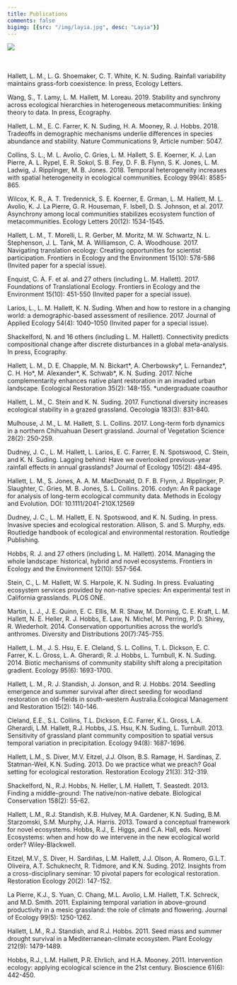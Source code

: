 ```yaml
---
title: Publications
comments: false
bigimg: [{src: "/img/layia.jpg", desc: "Layia"}]
---
```



[<img style="float: left;" src="/img/googlescholar.jpg">](https://scholar.google.com/citations?hl=en&user=wsZ0yiMAAAAJ&view_op=list_works&sortby=pubdate)
<br/>
<br/>
<br/>


Hallett, L. M., L. G. Shoemaker, C. T. White, K. N. Suding. Rainfall variability maintains grass-forb coexistence. In press, Ecology Letters.

Wang, S., T. Lamy, L. M. Hallett, M. Loreau. 2019. Stability and synchrony across ecological hierarchies in heterogeneous metacommunities: linking theory to data. In press, Ecography.

Hallett, L. M., E. C. Farrer, K. N. Suding, H. A. Mooney, R. J. Hobbs. 2018. Tradeoffs in demographic mechanisms underlie differences in species abundance and stability. Nature Communications 9, Article number: 5047.

Collins, S. L., M. L. Avolio, C. Gries, L. M. Hallett, S. E. Koerner, K. J. Lan Pierre, A. L. Rypel, E. R. Sokol, S. B. Fey, D. F. B. Flynn, S. K. Jones, L. M. Ladwig, J. Ripplinger, M. B. Jones. 2018. Temporal heterogeneity increases with spatial heterogeneity in ecological communities. Ecology 99(4): 8585-865.

Wilcox, K. R., A. T. Tredennick, S. E. Koerner, E. Grman, L. M. Hallett, M. L. Avolio, K. J. La Pierre, G. R. Houseman, F. Isbell, D. S. Johnson, et al. 2017. Asynchrony among local communities stabilizes ecosystem function of metacommunities. Ecology Letters 20(12): 1534-1545.

Hallett, L. M., T. Morelli, L. R. Gerber, M. Moritz, M. W. Schwartz, N. L. Stephenson, J. L. Tank, M. A. Williamson, C. A. Woodhouse. 2017. Navigating translation ecology: Creating opportunities for scientist participation. Frontiers in Ecology and the Environment 15(10): 578-586 (Invited paper for a special issue).

Enquist, C. A. F. et al. and 27 others (including L. M. Hallett). 2017. Foundations of Translational Ecology. Frontiers in Ecology and the Environment 15(10): 451-550 (Invited paper for a special issue). 

Larios, L., L. M. Hallett, K. N. Suding. When and how to restore in a changing world: a demographic-based assessment of resilience. 2017. Journal of Applied Ecology 54(4): 1040–1050  (Invited paper for a special issue).

Shackelford, N. and 16 others (including L. M. Hallett). Connectivity predicts compositional change after discrete disturbances in a global meta-analysis. In press, Ecography.

Hallett, L. M., D. E. Chapple, M. N. Bickart\*, A. Cherbowsky\*, L. Fernandez\*, C. H. Ho\*, M. Alexander\*, K. Schwab\*, K. N. Suding. 2017. Niche complementarity enhances native plant restoration in an invaded urban landscape. Ecological Restoration 35(2): 148-155.
\*undergraduate coauthor

Hallett, L. M., C. Stein and K. N. Suding. 2017. Functional diversity increases ecological stability in a grazed grassland. Oecologia 183(3): 831-840.

Mulhouse, J. M., L. M. Hallett, S. L. Collins. 2017. Long-term forb dynamics in a northern Chihuahuan Desert grassland. Journal of Vegetation Science 28(2): 250-259.

Dudney, J. C., L. M. Hallett, L. Larios, E. C. Farrer, E. N. Spotswood, C. Stein, and K. N. Suding. Lagging behind: Have we overlooked previous-year rainfall effects in annual grasslands? Journal of Ecology 105(2): 484-495.

Hallett, L. M., S. Jones, A. A. M. MacDonald, D. F. B. Flynn, J. Ripplinger, P. Slaughter, C. Gries, M. B. Jones, S. L. Collins. 2016. codyn: An R package for analysis of long-term ecological community data. Methods in Ecology and Evolution. DOI: 10.1111/2041-210X.12569

Dudney, J. C., L. M. Hallett, E. N. Spotswood, and K. N. Suding. In press. Invasive species and ecological restoration. Allison, S. and S. Murphy, eds. Routledge handbook of ecological and environmental restoration. Routledge Publishing.

Hobbs, R. J. and 27 others (including L. M. Hallett). 2014. Managing the whole landscape: historical, hybrid and novel ecosystems. Frontiers in Ecology and the Environment 12(10): 557-564.

Stein, C., L. M. Hallett, W. S. Harpole, K. N. Suding. In press. Evaluating ecosystem services provided by non-native species: An experimental test in California grasslands. PLOS ONE.

Martin, L. J., J. E. Quinn, E. C. Ellis, M. R. Shaw, M. Dorning, C. E. Kraft, L. M. Hallett, N. E. Heller, R. J. Hobbs, E. Law, N. Michel, M. Perring, P. D. Shirey, R. Wiederholt. 2014. Conservation opportunities across the world’s anthromes. Diversity and Distributions 20(7):745-755.

Hallett, L. M., J. S. Hsu, E. E. Cleland, S. L. Collins, T. L. Dickson, E. C. Farrer, K. L. Gross, L. A. Gherardi, R. J. Hobbs, L. Turnbull, K. N. Suding. 2014. Biotic mechanisms of community stability shift along a precipitation gradient. Ecology 95(6): 1693-1700.

Hallett, L. M., R. J. Standish, J. Jonson, and R. J. Hobbs. 2014. Seedling emergence and summer survival after direct seeding for woodland restoration on old-fields in south-western Australia.Ecological Management and Restoration 15(2): 140-146.

Cleland, E.E., S.L. Collins, T.L. Dickson, E.C. Farrer, K.L. Gross, L.A. Gherardi, L.M. Hallett, R.J. Hobbs, J.S. Hsu, K.N. Suding, L. Turnbull. 2013. Sensitivity of grassland plant community composition to spatial versus temporal variation in precipitation. Ecology 94(8): 1687-1696.

Hallett, L.M., S. Diver, M.V. Eitzel, J.J. Olson, B.S. Ramage, H. Sardinas, Z. Statman-Weil, K.N. Suding. 2013. Do we practice what we preach? Goal setting for ecological restoration. Restoration Ecology 21(3): 312-319.

Shackelford, N., R.J. Hobbs, N. Heller, L.M. Hallett, T. Seastedt. 2013. Finding a middle-ground: The native/non-native debate. Biological Conservation 158(2): 55-62.

Hallett, L.M., R.J. Standish, K.B. Hulvey, M.A. Gardener, K.N. Suding, B.M. Starzomski, S.M. Murphy, J.A. Harris. 2013. Toward a conceptual framework for novel ecosystems. Hobbs, R.J., E. Higgs, and C.A. Hall, eds. Novel Ecosystems: when and how do we intervene in the new ecological world order? Wiley-Blackwell.

Eitzel, M.V., S. Diver, H. Sardiñas, L.M. Hallett, J.J. Olson, A. Romero, G.L.T. Oliveira, A.T. Schuknecht, R. Tidmore, and K.N. Suding. 2012. Insights from a cross-disciplinary seminar: 10 pivotal papers for ecological restoration. Restoration Ecology 20(2): 147-152.

La Pierre, K.J., S. Yuan, C. Chang, M.L. Avolio, L.M. Hallett, T.K. Schreck, and M.D. Smith. 2011. Explaining temporal variation in above-ground productivity in a mesic grassland: the role of climate and flowering. Journal of Ecology 99(5): 1250-1262.

Hallett, L.M., R.J. Standish, and R.J. Hobbs. 2011. Seed mass and summer drought survival in a Mediterranean-climate ecosystem. Plant Ecology 212(9): 1479-1489.

Hobbs, R.J., L.M. Hallett, P.R. Ehrlich, and H.A. Mooney. 2011. Intervention ecology: applying ecological science in the 21st century. Bioscience 61(6): 442-450. 